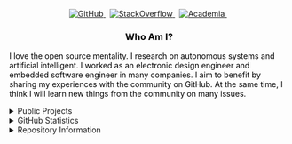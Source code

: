[comment]: # "####################################################################"
[comment]: # "Social Networks"
[comment]: # "In this section, different social media links will be shared to"
[comment]: # "interact with the community. The order of the icons from left to"
[comment]: # "right is below:"
[comment]: # "1. Twitter"
[comment]: # "2. GitHub"
[comment]: # "3. HashNode"
[comment]: # "4. Reddit"
[comment]: # "5. StackOverflow"
[comment]: # "6. Kaggle"
[comment]: # "7. HackerRank"
[comment]: # "8. Academia"
[comment]: # "9. Medium"
[comment]: # "####################################################################"

<p align="center">
<!-- 
    <a href="https://twitter.com/sercansebetci" target="_blank" rel="nofollow">
        <img src="https://github.com/sebetci/sebetci/blob/main/images/networks/twitter.svg" alt="Twitter" width="30px" height="30px" />
    </a> &nbsp;
-->
    <a href="https://github.com/sebetci" target="_blank" rel="nofollow">
        <img src="https://github.com/sebetci/sebetci/blob/main/images/networks/github.svg" alt="GitHub" width="30px" height="30px" />
    </a> &nbsp;
<!--
    <a href="https://dev.to/@sercan" target="_blank" rel="nofollow">
        <img src="https://github.com/sebetci/sebetci/blob/main/images/networks/dev.svg" alt="Dev.To" width="30px" height="30px" />
    </a> &nbsp;
    <a href="https://hashnode.com/@sercan" target="_blank" rel="nofollow">
        <img src="https://github.com/sebetci/sebetci/blob/main/images/networks/hashnode.svg" alt="HashNode" width="30px" height="30px" />
    </a> &nbsp;
    <a href="https://www.reddit.com/user/sercansebetci" target="_blank" rel="nofollow">
        <img src="https://github.com/sebetci/sebetci/blob/main/images/networks/reddit.svg" alt="Reddit" width="30px" height="30px" />
    </a> &nbsp;
-->
    <a href="https://stackoverflow.com/users/15032688/" target="_blank" rel="nofollow">
        <img src="https://github.com/sebetci/sebetci/blob/main/images/networks/stackoverflow.svg" alt="StackOverflow" width="30px" height="30px" />
    </a> &nbsp;
<!--
    <a href="https://www.kaggle.com/sercansebetci" target="_blank" rel="nofollow">
        <img src="https://github.com/sebetci/sebetci/blob/main/images/networks/kaggle.svg" alt="Kaggle" width="30px" height="30px" />
    </a> &nbsp;
    <a href="https://www.hackerrank.com/sercansebetci" target="_blank" rel="nofollow" style="width:200%">
        <img src="https://github.com/sebetci/sebetci/blob/main/images/networks/hackerrank.svg" alt="HackerRank" width="30px" height="30px" />
    </a> &nbsp;
    <a href="https://codepen.io/sercansebetci" rel="nofollow" style="width:200%">
        <img src="https://github.com/sebetci/sebetci/blob/main/images/networks/codepen.svg" alt="CodePen" width="30px" height="30px" />
    </a> &nbsp;
-->
    <a href="https://marmara.academia.edu/sercansebetci" target="_blank" rel="nofollow" style="width:200%">
        <img src="https://github.com/sebetci/sebetci/blob/main/images/networks/academia.svg" alt="Academia" width="30px" height="30px" />
    </a> &nbsp;
<!--
    <a href="https://medium.com/@sercansebetci" target="_blank" rel="nofollow" style="width:200%">
        <img src="https://github.com/sebetci/sebetci/blob/main/images/networks/medium.svg" alt="Medium" width="30px" height="30px" />
    </a> &nbsp;
-->
</p>

[comment]: # "####################################################################"
[comment]: # "Personal Information"
[comment]: # "This partition should have the following components:"
[comment]: # "(1) Personal Education Information"
[comment]: # "(2) Personal and Global Purposes"
[comment]: # "(3) Personal and Global Goals"
[comment]: # "(4) Personal Interest"
[comment]: # "(5) Current Technology Stack"
[comment]: # "(6) Academic Manifesto"
[comment]: # "(7) Respect for Nature and Peope"
[comment]: # "(8) Good Statement of Intent"
[comment]: # "####################################################################"

<div class="header">   

<!-- Original Image Size: 208 x 58
<p align="center">
    <a href="https://stackoverflow.com/users/15032688/sercan-sebet%c3%a7i"><img src="https://stackoverflow.com/users/flair/15032688.png?theme=dark" width="166" height="46" alt="profile for Sercan Sebet&#231;i at Stack Overflow, Q&amp;A for professional and enthusiast programmers" title="profile for Sercan Sebet&#231;i at Stack Overflow, Q&amp;A for professional and enthusiast programmers"></a>
</p>
-->
    
<h3 style="color:black;" align="center">Who Am I?</h3>

<p style="color:black;">
    I love the open source mentality. I research on autonomous systems and artificial intelligent. I worked as an electronic design engineer and embedded software engineer in many companies. I aim to benefit by sharing my experiences with the community on GitHub. At the same time, I think I will learn new things from the community on many issues.
</p>
</div>

[comment]: # "####################################################################"
[comment]: # "Areas Of Interest"
[comment]: # "Technology space of interest will be listed in this section."
[comment]: # "####################################################################"

<!----------------------------------------------------------------------------------
<details>
<summary>Areas Of Interest</summary>
    <p></p>
    <ul>
        <li>Space Technologies (Robotic and Communication Subsystems)</li>
        <li>Autonomous Unmanned Control Systems (UAVs, UUV, etc.)</li>
        <li>AI Technologies (Machine Learning, Artificial Neural Networks, Fuzzy Logic, etc.)</li>
        <li>Computer Vision (Real-Time Image Processing)</li>
        <li>Mobile Application Development</li>
        <li>Full-Stack Web Development</li>
        <li>Embedded Software Development</li>
    </ul>
</details>
----------------------------------------------------------------------------------->

<!----------------------------------------------------------------------------------
[comment]: # "####################################################################"
[comment]: # "Certifications"
[comment]: # "Certificate information will be shared in this section."
[comment]: # "####################################################################"

<details>
<summary>Certifications</summary>
</details>
----------------------------------------------------------------------------------->

<!----------------------------------------------------------------------------------
[comment]: # "####################################################################"
[comment]: # "Tech Stack"
[comment]: # "The Tech Stack of interest will be shared."
[comment]: # "####################################################################"

[comment]: # "####################################################################"
[comment]: # "Programming Languages"
[comment]: # "Common programming languages will be listed in this section."
[comment]: # "####################################################################"

[comment]: # "####################################################################"
[comment]: # "Frameworks of Interest"
[comment]: # "Frameworks of interest will be shared as a list in this section."
[comment]: # "####################################################################"

<details>
    <summary>Technology Stack</summary>
</details>
----------------------------------------------------------------------------------->

[comment]: # "####################################################################"
[comment]: # "Public Projects"
[comment]: # "Project information will be shared in this section."
[comment]: # "####################################################################"

<details>
    <summary>Public Projects</summary>
    <table align="center" style="margin:0px auto;">
        <thread align="center">
            <tr border="none" align="center">
                <td><b>Projects</b></td>
                <td><b>Stars</b></td>
                <td><b>Forks</b></td>
                <td><b>Issues</b></td>
                <td><b>Pull Requests</b></td>
            </tr>
        </thread>
        <tbody>
            <tr border="none" align="center">
                <td><a href="https://github.com/sebetci"><b>sebetci</b></a></td>
                <td><img alt="Stars" src="https://img.shields.io/github/stars/sebetci/sebetci?style=flat&labelColor=343b41"/></td>
                <td><img alt="Forks" src="https://img.shields.io/github/forks/sebetci/sebetci?style=flat&labelColor=343b41"/></td>
                <td><img alt="Issues" src="https://img.shields.io/github/issues/sebetci/sebetci?style=flat&labelColor=343b41"/></td>
                <td><img alt="Pull Requests" src="https://img.shields.io/github/issues-pr/sebetci/sebetci?style=flat&labelColor=343b41"/></td>
            </tr>
            <tr border="none" align="center">
                <td><a href="https://github.com/sebetci/sebetci.github.io"><b>sebetci.github.io</b></a></td>
                <td><img alt="Stars" src="https://img.shields.io/github/stars/sebetci/sebetci.github.io?style=flate&labelColor=343b41"/></td>
                <td><img alt="Forks" src="https://img.shields.io/github/forks/sebetci/sebetci.github.io?style=flat&labelColor=343b41"/></td>
                <td><img alt="Issues" src="https://img.shields.io/github/issues/sebetci/sebetci.github.io?style=flat&labelColor=343b41"/></td>
                <td><img alt="PRs" src="https://img.shields.io/github/issues-pr/sebetci/sebetci.github.io?style=flat&labelColor=343b41"/></td>
            </tr>
            <tr border="none" align="center">
                <td><a href="https://github.com/sebetci/CodeFormatter"><b>CodeFormatter</b></a></td>
                <td><img alt="Stars" src="https://img.shields.io/github/stars/sebetci/CodeFormatter?style=flate&labelColor=343b41"/></td>
                <td><img alt="Forks" src="https://img.shields.io/github/forks/sebetci/CodeFormatter?style=flat&labelColor=343b41"/></td>
                <td><img alt="Issues" src="https://img.shields.io/github/issues/sebetci/CodeFormatter?style=flat&labelColor=343b41"/></td>
                <td><img alt="PRs" src="https://img.shields.io/github/issues-pr/sebetci/CodeFormatter?style=flat&labelColor=343b41"/></td>
            </tr>
            <tr border="none" align="center">
                <td><a href="https://github.com/sebetci/WebSocket.SocketIO.App.ChatDad"><b>WebSocket.SocketIO.App.ChatDad</b></a></td>
                <td><img alt="Stars" src="https://img.shields.io/github/stars/sebetci/WebSocket.SocketIO.App.ChatDad?style=flate&labelColor=343b41"/></td>
                <td><img alt="Forks" src="https://img.shields.io/github/forks/sebetci/WebSocket.SocketIO.App.ChatDad?style=flat&labelColor=343b41"/></td>
                <td><img alt="Issues" src="https://img.shields.io/github/issues/sebetci/WebSocket.SocketIO.App.ChatDad?style=flat&labelColor=343b41"/></td>
                <td><img alt="PRs" src="https://img.shields.io/github/issues-pr/sebetci/WebSocket.SocketIO.App.ChatDad?style=flat&labelColor=343b41"/></td>
            </tr>
            <tr border="none" align="center">
                <td><a href="https://github.com/sebetci/WebSocket.SocketIO.App.LiveBalls"><b>WebSocket.SocketIO.App.LiveBalls</b></a></td>
                <td><img alt="Stars" src="https://img.shields.io/github/stars/sebetci/WebSocket.SocketIO.App.LiveBalls?style=flate&labelColor=343b41"/></td>
                <td><img alt="Forks" src="https://img.shields.io/github/forks/sebetci/WebSocket.SocketIO.App.LiveBalls?style=flat&labelColor=343b41"/></td>
                <td><img alt="Issues" src="https://img.shields.io/github/issues/sebetci/WebSocket.SocketIO.App.LiveBalls?style=flat&labelColor=343b41"/></td>
                <td><img alt="PRs" src="https://img.shields.io/github/issues-pr/sebetci/WebSocket.SocketIO.App.LiveBalls?style=flat&labelColor=343b41"/></td>
            </tr>
            <tr border="none" align="center">
                <td><a href="https://github.com/sebetci/Node.js-Docs"><b>Node.js-Docs</b></a></td>
                <td><img alt="Stars" src="https://img.shields.io/github/stars/sebetci/Node.js-Docs?style=flate&labelColor=343b41"/></td>
                <td><img alt="Forks" src="https://img.shields.io/github/forks/sebetci/Node.js-Docs?style=flat&labelColor=343b41"/></td>
                <td><img alt="Issues" src="https://img.shields.io/github/issues/sebetci/Node.js-Docs?style=flat&labelColor=343b41"/></td>
                <td><img alt="PRs" src="https://img.shields.io/github/issues-pr/sebetci/Node.js-Docs?style=flat&labelColor=343b41"/></td>
            </tr>
            <tr border="none" align="center">
                <td><a href="https://github.com/sebetci/WebSocket.SocketIO"><b>WebSocket.SocketIO</b></a></td>
                <td><img alt="Stars" src="https://img.shields.io/github/stars/sebetci/WebSocket.SocketIO?style=flate&labelColor=343b41"/></td>
                <td><img alt="Forks" src="https://img.shields.io/github/forks/sebetci/WebSocket.SocketIO?style=flat&labelColor=343b41"/></td>
                <td><img alt="Issues" src="https://img.shields.io/github/issues/sebetci/WebSocket.SocketIO?style=flat&labelColor=343b41"/></td>
                <td><img alt="PRs" src="https://img.shields.io/github/issues-pr/sebetci/WebSocket.SocketIO?style=flat&labelColor=343b41"/></td>
            </tr>
            <tr border="none" align="center">
                <td><a href="https://github.com/sebetci/QT-WIDGET-FUNDAMENTALS"><b>QT-WIDGET-FUNDAMENTALS</b></a></td>
                <td><img alt="Stars" src="https://img.shields.io/github/stars/sebetci/QT-WIDGET-FUNDAMENTALS?style=flate&labelColor=343b41"/></td>
                <td><img alt="Forks" src="https://img.shields.io/github/forks/sebetci/QT-WIDGET-FUNDAMENTALS?style=flat&labelColor=343b41"/></td>
                <td><img alt="Issues" src="https://img.shields.io/github/issues/sebetci/QT-WIDGET-FUNDAMENTALS?style=flat&labelColor=343b41"/></td>
                <td><img alt="PRs" src="https://img.shields.io/github/issues-pr/sebetci/QT-WIDGET-FUNDAMENTALS?style=flat&labelColor=343b41"/></td>
            </tr>
            <tr border="none" align="center">
                <td><a href="https://github.com/sebetci/C-Fundamentals"><b>C-Fundamentals</b></a></td>
                <td><img alt="Stars" src="https://img.shields.io/github/stars/sebetci/C-Fundamentals?style=flate&labelColor=343b41"/></td>
                <td><img alt="Forks" src="https://img.shields.io/github/forks/sebetci/C-Fundamentals?style=flat&labelColor=343b41"/></td>
                <td><img alt="Issues" src="https://img.shields.io/github/issues/sebetci/C-Fundamentals?style=flat&labelColor=343b41"/></td>
                <td><img alt="PRs" src="https://img.shields.io/github/issues-pr/sebetci/C-Fundamentals?style=flat&labelColor=343b41"/></td>
            </tr>
            <tr border="none" align="center">
                <td><a href="https://github.com/sebetci/ExpressMovieRestAPI"><b>ExpressMovieRestAPI</b></a></td>
                <td><img alt="Stars" src="https://img.shields.io/github/stars/sebetci/ExpressMovieRestAPI?style=flate&labelColor=343b41"/></td>
                <td><img alt="Forks" src="https://img.shields.io/github/forks/sebetci/ExpressMovieRestAPI?style=flat&labelColor=343b41"/></td>
                <td><img alt="Issues" src="https://img.shields.io/github/issues/sebetci/ExpressMovieRestAPI?style=flat&labelColor=343b41"/></td>
                <td><img alt="PRs" src="https://img.shields.io/github/issues-pr/sebetci/ExpressMovieRestAPI?style=flat&labelColor=343b41"/></td>
            </tr>
            <tr border="none" align="center">
                <td><a href="https://github.com/sebetci/JavaScript-Apps"><b>JavaScript-Apps</b></a></td>
                <td><img alt="Stars" src="https://img.shields.io/github/stars/sebetci/JavaScript-Apps?style=flate&labelColor=343b41"/></td>
                <td><img alt="Forks" src="https://img.shields.io/github/forks/sebetci/JavaScript-Apps?style=flat&labelColor=343b41"/></td>
                <td><img alt="Issues" src="https://img.shields.io/github/issues/sebetci/JavaScript-Apps?style=flat&labelColor=343b41"/></td>
                <td><img alt="PRs" src="https://img.shields.io/github/issues-pr/sebetci/JavaScript-Apps?style=flat&labelColor=343b41"/></td>
            </tr>
            <tr border="none" align="center">
                <td><a href="https://github.com/sebetci/JavaScript-Fundamentals"><b>JavaScript-Fundamentals</b></a></td>
                <td><img alt="Stars" src="https://img.shields.io/github/stars/sebetci/JavaScript-Fundamentals?style=flate&labelColor=343b41"/></td>
                <td><img alt="Forks" src="https://img.shields.io/github/forks/sebetci/JavaScript-Fundamentals?style=flat&labelColor=343b41"/></td>
                <td><img alt="Issues" src="https://img.shields.io/github/issues/sebetci/JavaScript-Fundamentals?style=flat&labelColor=343b41"/></td>
                <td><img alt="PRs" src="https://img.shields.io/github/issues-pr/sebetci/JavaScript-Fundamentals?style=flat&labelColor=343b41"/></td>
            </tr>
            <tr border="none" align="center">
                <td><a href="https://github.com/sebetci/ADO.NET"><b>ADO.NET</b></a></td>
                <td><img alt="Stars" src="https://img.shields.io/github/stars/sebetci/ADO.NET?style=flate&labelColor=343b41"/></td>
                <td><img alt="Forks" src="https://img.shields.io/github/forks/sebetci/ADO.NET?style=flat&labelColor=343b41"/></td>
                <td><img alt="Issues" src="https://img.shields.io/github/issues/sebetci/ADO.NET?style=flat&labelColor=343b41"/></td>
                <td><img alt="PRs" src="https://img.shields.io/github/issues-pr/sebetci/ADO.NET?style=flat&labelColor=343b41"/></td>
            </tr>
            <tr border="none" align="center">
                <td><a href="https://github.com/sebetci/QML-Fundamentals"><b>QML-Fundamentals</b></a></td>
                <td><img alt="Stars" src="https://img.shields.io/github/stars/sebetci/QML-Fundamentals?style=flate&labelColor=343b41"/></td>
                <td><img alt="Forks" src="https://img.shields.io/github/forks/sebetci/QML-Fundamentals?style=flat&labelColor=343b41"/></td>
                <td><img alt="Issues" src="https://img.shields.io/github/issues/sebetci/QML-Fundamentals?style=flat&labelColor=343b41"/></td>
                <td><img alt="PRs" src="https://img.shields.io/github/issues-pr/sebetci/QML-Fundamentals?style=flat&labelColor=343b41"/></td>
            </tr>
            <tr border="none" align="center">
                <td><a href="https://github.com/sebetci/Core"><b>Core</b></a></td>
                <td><img alt="Stars" src="https://img.shields.io/github/stars/sebetci/Core?style=flate&labelColor=343b41"/></td>
                <td><img alt="Forks" src="https://img.shields.io/github/forks/sebetci/Core?style=flat&labelColor=343b41"/></td>
                <td><img alt="Issues" src="https://img.shields.io/github/issues/sebetci/Core?style=flat&labelColor=343b41"/></td>
                <td><img alt="PRs" src="https://img.shields.io/github/issues-pr/sebetci/Core?style=flat&labelColor=343b41"/></td>
            </tr>
            <tr border="none" align="center">
                <td><a href="https://github.com/sebetci/Batch-Script-Fundamentals"><b>Batch-Script-Fundamentals</b></a></td>
                <td><img alt="Stars" src="https://img.shields.io/github/stars/sebetci/Batch-Script-Fundamentals?style=flate&labelColor=343b41"/></td>
                <td><img alt="Forks" src="https://img.shields.io/github/forks/sebetci/Batch-Script-Fundamentals?style=flat&labelColor=343b41"/></td>
                <td><img alt="Issues" src="https://img.shields.io/github/issues/sebetci/Batch-Script-Fundamentals?style=flat&labelColor=343b41"/></td>
                <td><img alt="PRs" src="https://img.shields.io/github/issues-pr/sebetci/Batch-Script-Fundamentals?style=flat&labelColor=343b41"/></td>
            </tr>
            <tr border="none" align="center">
                <td><a href="https://github.com/sebetci/jQuery-Fundamentals"><b>jQuery-Fundamentals</b></a></td>
                <td><img alt="Stars" src="https://img.shields.io/github/stars/sebetci/jQuery-Fundamentals?style=flate&labelColor=343b41"/></td>
                <td><img alt="Forks" src="https://img.shields.io/github/forks/sebetci/jQuery-Fundamentals?style=flat&labelColor=343b41"/></td>
                <td><img alt="Issues" src="https://img.shields.io/github/issues/sebetci/jQuery-Fundamentals?style=flat&labelColor=343b41"/></td>
                <td><img alt="PRs" src="https://img.shields.io/github/issues-pr/sebetci/jQuery-Fundamentals?style=flat&labelColor=343b41"/></td>
            </tr>
            <tr border="none" align="center">
                <td><a href="https://github.com/sebetci/CSharp-Fundamentals"><b>CSharp-Fundamentals</b></a></td>
                <td><img alt="Stars" src="https://img.shields.io/github/stars/sebetci/CSharp-Fundamentals?style=flate&labelColor=343b41"/></td>
                <td><img alt="Forks" src="https://img.shields.io/github/forks/sebetci/CSharp-Fundamentals?style=flat&labelColor=343b41"/></td>
                <td><img alt="Issues" src="https://img.shields.io/github/issues/sebetci/CSharp-Fundamentals?style=flat&labelColor=343b41"/></td>
                <td><img alt="PRs" src="https://img.shields.io/github/issues-pr/sebetci/CSharp-Fundamentals?style=flat&labelColor=343b41"/></td>
            </tr>
            <tr border="none" align="center">
                <td><a href="https://github.com/sebetci/CleanCode-Apps"><b>CleanCode-Apps</b></a></td>
                <td><img alt="Stars" src="https://img.shields.io/github/stars/sebetci/CleanCode-Apps?style=flate&labelColor=343b41"/></td>
                <td><img alt="Forks" src="https://img.shields.io/github/forks/sebetci/CleanCode-Apps?style=flat&labelColor=343b41"/></td>
                <td><img alt="Issues" src="https://img.shields.io/github/issues/sebetci/CleanCode-Apps?style=flat&labelColor=343b41"/></td>
                <td><img alt="PRs" src="https://img.shields.io/github/issues-pr/sebetci/CleanCode-Apps?style=flat&labelColor=343b41"/></td>
            </tr>
            <tr border="none" align="center">
                <td><a href="https://github.com/sebetci/Entity-Framework"><b>Entity-Framework</b></a></td>
                <td><img alt="Stars" src="https://img.shields.io/github/stars/sebetci/Entity-Framework?style=flate&labelColor=343b41"/></td>
                <td><img alt="Forks" src="https://img.shields.io/github/forks/sebetci/Entity-Framework?style=flat&labelColor=343b41"/></td>
                <td><img alt="Issues" src="https://img.shields.io/github/issues/sebetci/Entity-Framework?style=flat&labelColor=343b41"/></td>
                <td><img alt="PRs" src="https://img.shields.io/github/issues-pr/sebetci/Entity-Framework?style=flat&labelColor=343b41"/></td>
            </tr>
            <tr border="none" align="center">
                <td><a href="https://github.com/sebetci/CleanCode-Docs"><b>CleanCode-Docs</b></a></td>
                <td><img alt="Stars" src="https://img.shields.io/github/stars/sebetci/CleanCode-Docs?style=flate&labelColor=343b41"/></td>
                <td><img alt="Forks" src="https://img.shields.io/github/forks/sebetci/CleanCode-Docs?style=flat&labelColor=343b41"/></td>
                <td><img alt="Issues" src="https://img.shields.io/github/issues/sebetci/CleanCode-Docs?style=flat&labelColor=343b41"/></td>
                <td><img alt="PRs" src="https://img.shields.io/github/issues-pr/sebetci/CleanCode-Docs?style=flat&labelColor=343b41"/></td>
            </tr>
            <tr border="none" align="center">
                <td><a href="https://github.com/sebetci/MVC"><b>MVC</b></a></td>
                <td><img alt="Stars" src="https://img.shields.io/github/stars/sebetci/MVC?style=flate&labelColor=343b41"/></td>
                <td><img alt="Forks" src="https://img.shields.io/github/forks/sebetci/MVC?style=flat&labelColor=343b41"/></td>
                <td><img alt="Issues" src="https://img.shields.io/github/issues/sebetci/MVC?style=flat&labelColor=343b41"/></td>
                <td><img alt="PRs" src="https://img.shields.io/github/issues-pr/sebetci/MVC?style=flat&labelColor=343b41"/></td>
            </tr>
            <tr border="none" align="center">
                <td><a href="https://github.com/sebetci/CPP-Fundamentals"><b>CPP-Fundamentals</b></a></td>
                <td><img alt="Stars" src="https://img.shields.io/github/stars/sebetci/CPP-Fundamentals?style=flate&labelColor=343b41"/></td>
                <td><img alt="Forks" src="https://img.shields.io/github/forks/sebetci/CPP-Fundamentals?style=flat&labelColor=343b41"/></td>
                <td><img alt="Issues" src="https://img.shields.io/github/issues/sebetci/CPP-Fundamentals?style=flat&labelColor=343b41"/></td>
                <td><img alt="PRs" src="https://img.shields.io/github/issues-pr/sebetci/CPP-Fundamentals?style=flat&labelColor=343b41"/></td>
            </tr>
            <tr border="none" align="center">
                <td><a href="https://github.com/sebetci/Node.js-Apps"><b>Node.js-Apps</b></a></td>
                <td><img alt="Stars" src="https://img.shields.io/github/stars/sebetci/Node.js-Apps?style=flate&labelColor=343b41"/></td>
                <td><img alt="Forks" src="https://img.shields.io/github/forks/sebetci/Node.js-Apps?style=flat&labelColor=343b41"/></td>
                <td><img alt="Issues" src="https://img.shields.io/github/issues/sebetci/Node.js-Apps?style=flat&labelColor=343b41"/></td>
                <td><img alt="PRs" src="https://img.shields.io/github/issues-pr/sebetci/Node.js-Apps?style=flat&labelColor=343b41"/></td>
            </tr>
            <tr border="none" align="center">
                <td><a href="https://github.com/sebetci/ASP.NET"><b>ASP.NET</b></a></td>
                <td><img alt="Stars" src="https://img.shields.io/github/stars/sebetci/ASP.NET?style=flate&labelColor=343b41"/></td>
                <td><img alt="Forks" src="https://img.shields.io/github/forks/sebetci/ASP.NET?style=flat&labelColor=343b41"/></td>
                <td><img alt="Issues" src="https://img.shields.io/github/issues/sebetci/ASP.NET?style=flat&labelColor=343b41"/></td>
                <td><img alt="PRs" src="https://img.shields.io/github/issues-pr/sebetci/ASP.NET?style=flat&labelColor=343b41"/></td>
            </tr>
            <tr border="none" align="center">
                <td><a href="https://github.com/sebetci/jQuery-Apps"><b>jQuery-Apps</b></a></td>
                <td><img alt="Stars" src="https://img.shields.io/github/stars/sebetci/jQuery-Apps?style=flate&labelColor=343b41"/></td>
                <td><img alt="Forks" src="https://img.shields.io/github/forks/sebetci/jQuery-Apps?style=flat&labelColor=343b41"/></td>
                <td><img alt="Issues" src="https://img.shields.io/github/issues/sebetci/jQuery-Apps?style=flat&labelColor=343b41"/></td>
                <td><img alt="PRs" src="https://img.shields.io/github/issues-pr/sebetci/jQuery-Apps?style=flat&labelColor=343b41"/></td>
            </tr>
            <tr border="none" align="center">
                <td><a href="https://github.com/sebetci/Windows-Forms"><b>Windows-Forms</b></a></td>
                <td><img alt="Stars" src="https://img.shields.io/github/stars/sebetci/Windows-Forms?style=flate&labelColor=343b41"/></td>
                <td><img alt="Forks" src="https://img.shields.io/github/forks/sebetci/Windows-Forms?style=flat&labelColor=343b41"/></td>
                <td><img alt="Issues" src="https://img.shields.io/github/issues/sebetci/Windows-Forms?style=flat&labelColor=343b41"/></td>
                <td><img alt="PRs" src="https://img.shields.io/github/issues-pr/sebetci/Windows-Forms?style=flat&labelColor=343b41"/></td>
            </tr>
            <tr border="none" align="center">
                <td><a href="https://github.com/sebetci/HMI.TCP.CLIENT"><b>HMI.TCP.CLIENT</b></a></td>
                <td><img alt="Stars" src="https://img.shields.io/github/stars/sebetci/HMI.TCP.CLIENT?style=flate&labelColor=343b41"/></td>
                <td><img alt="Forks" src="https://img.shields.io/github/forks/sebetci/HMI.TCP.CLIENT?style=flat&labelColor=343b41"/></td>
                <td><img alt="Issues" src="https://img.shields.io/github/issues/sebetci/HMI.TCP.CLIENT?style=flat&labelColor=343b41"/></td>
                <td><img alt="PRs" src="https://img.shields.io/github/issues-pr/sebetci/HMI.TCP.CLIENT?style=flat&labelColor=343b41"/></td>
            </tr>
            <tr border="none" align="center">
                <td><a href="https://github.com/sebetci/HMI.TCP.SERVER"><b>HMI.TCP.SERVER</b></a></td>
                <td><img alt="Stars" src="https://img.shields.io/github/stars/sebetci/HMI.TCP.SERVER?style=flate&labelColor=343b41"/></td>
                <td><img alt="Forks" src="https://img.shields.io/github/forks/sebetci/HMI.TCP.SERVER?style=flat&labelColor=343b41"/></td>
                <td><img alt="Issues" src="https://img.shields.io/github/issues/sebetci/HMI.TCP.SERVER?style=flat&labelColor=343b41"/></td>
                <td><img alt="PRs" src="https://img.shields.io/github/issues-pr/sebetci/HMI.TCP.SERVER?style=flat&labelColor=343b41"/></td>
            </tr>
            <tr border="none" align="center">
                <td><a href="https://github.com/sebetci/Node-Apps"><b>Node-Apps</b></a></td>
                <td><img alt="Stars" src="https://img.shields.io/github/stars/sebetci/Node-Apps?style=flate&labelColor=343b41"/></td>
                <td><img alt="Forks" src="https://img.shields.io/github/forks/sebetci/Node-Apps?style=flat&labelColor=343b41"/></td>
                <td><img alt="Issues" src="https://img.shields.io/github/issues/sebetci/Node-Apps?style=flat&labelColor=343b41"/></td>
                <td><img alt="PRs" src="https://img.shields.io/github/issues-pr/sebetci/Node-Apps?style=flat&labelColor=343b41"/></td>
            </tr>
            <tr border="none" align="center">
                <td><a href="https://github.com/sebetci/Android-Apps"><b>Android-Apps</b></a></td>
                <td><img alt="Stars" src="https://img.shields.io/github/stars/sebetci/Android-Apps?style=flate&labelColor=343b41"/></td>
                <td><img alt="Forks" src="https://img.shields.io/github/forks/sebetci/Android-Apps?style=flat&labelColor=343b41"/></td>
                <td><img alt="Issues" src="https://img.shields.io/github/issues/sebetci/Android-Apps?style=flat&labelColor=343b41"/></td>
                <td><img alt="PRs" src="https://img.shields.io/github/issues-pr/sebetci/Android-Apps?style=flat&labelColor=343b41"/></td>
            </tr>
            <tr border="none" align="center">
                <td><a href="https://github.com/sebetci/SHW-MCS"><b>SHW-MCS</b></a></td>
                <td><img alt="Stars" src="https://img.shields.io/github/stars/sebetci/SHW-MCS?style=flate&labelColor=343b41"/></td>
                <td><img alt="Forks" src="https://img.shields.io/github/forks/sebetci/SHW-MCS?style=flat&labelColor=343b41"/></td>
                <td><img alt="Issues" src="https://img.shields.io/github/issues/sebetci/SHW-MCS?style=flat&labelColor=343b41"/></td>
                <td><img alt="PRs" src="https://img.shields.io/github/issues-pr/sebetci/SHW-MCS?style=flat&labelColor=343b41"/></td>
            </tr>
            <tr border="none" align="center">
                <td><a href="https://github.com/sebetci/CSharp-Docs"><b>CSharp-Docs</b></a></td>
                <td><img alt="Stars" src="https://img.shields.io/github/stars/sebetci/CSharp-Docs?style=flate&labelColor=343b41"/></td>
                <td><img alt="Forks" src="https://img.shields.io/github/forks/sebetci/CSharp-Docs?style=flat&labelColor=343b41"/></td>
                <td><img alt="Issues" src="https://img.shields.io/github/issues/sebetci/CSharp-Docs?style=flat&labelColor=343b41"/></td>
                <td><img alt="PRs" src="https://img.shields.io/github/issues-pr/sebetci/CSharp-Docs?style=flat&labelColor=343b41"/></td>
            </tr>
            <tr border="none" align="center">
                <td><a href="https://github.com/sebetci/Java-Docs"><b>Java-Docs</b></a></td>
                <td><img alt="Stars" src="https://img.shields.io/github/stars/sebetci/Java-Docs?style=flate&labelColor=343b41"/></td>
                <td><img alt="Forks" src="https://img.shields.io/github/forks/sebetci/Java-Docs?style=flat&labelColor=343b41"/></td>
                <td><img alt="Issues" src="https://img.shields.io/github/issues/sebetci/Java-Docs?style=flat&labelColor=343b41"/></td>
                <td><img alt="PRs" src="https://img.shields.io/github/issues-pr/sebetci/Java-Docs?style=flat&labelColor=343b41"/></td>
            </tr>
            <tr border="none" align="center">
                <td><a href="https://github.com/sebetci/Java-Fundamentals"><b>Java-Fundamentals</b></a></td>
                <td><img alt="Stars" src="https://img.shields.io/github/stars/sebetci/Java-Fundamentals?style=flate&labelColor=343b41"/></td>
                <td><img alt="Forks" src="https://img.shields.io/github/forks/sebetci/Java-Fundamentals?style=flat&labelColor=343b41"/></td>
                <td><img alt="Issues" src="https://img.shields.io/github/issues/sebetci/Java-Fundamentals?style=flat&labelColor=343b41"/></td>
                <td><img alt="PRs" src="https://img.shields.io/github/issues-pr/sebetci/Java-Fundamentals?style=flat&labelColor=343b41"/></td>
            </tr>
            <tr border="none" align="center">
                <td><a href="https://github.com/sebetci/Angular-Docs"><b>Angular-Docs</b></a></td>
                <td><img alt="Stars" src="https://img.shields.io/github/stars/sebetci/Angular-Docs?style=flate&labelColor=343b41"/></td>
                <td><img alt="Forks" src="https://img.shields.io/github/forks/sebetci/Angular-Docs?style=flat&labelColor=343b41"/></td>
                <td><img alt="Issues" src="https://img.shields.io/github/issues/sebetci/Angular-Docs?style=flat&labelColor=343b41"/></td>
                <td><img alt="PRs" src="https://img.shields.io/github/issues-pr/sebetci/Angular-Docs?style=flat&labelColor=343b41"/></td>
            </tr>
            <tr border="none" align="center">
                <td><a href="https://github.com/sebetci/NET-Docs"><b>NET-Docs</b></a></td>
                <td><img alt="Stars" src="https://img.shields.io/github/stars/sebetci/NET-Docs?style=flate&labelColor=343b41"/></td>
                <td><img alt="Forks" src="https://img.shields.io/github/forks/sebetci/NET-Docs?style=flat&labelColor=343b41"/></td>
                <td><img alt="Issues" src="https://img.shields.io/github/issues/sebetci/NET-Docs?style=flat&labelColor=343b41"/></td>
                <td><img alt="PRs" src="https://img.shields.io/github/issues-pr/sebetci/NET-Docs?style=flat&labelColor=343b41"/></td>
            </tr>
        </tbody>
    </table>
</details>

[comment]: # "####################################################################"
[comment]: # "GitHub Statistics"
[comment]: # "GitHub Stats will be shared in this section."
[comment]: # "Metrics Source: https://metrics.lecoq.io/"
[comment]: # "Method: ../.github/workflows/animation.yaml"
[comment]: # "####################################################################"

<details>
    <summary>GitHub Statistics</summary>
    <table>
        <tbody>
            <tr>
                <th align="center">Statistics</th>
                <th align="center">Contributions</th>
            </tr>
            <td align="center">
                <img alt="" width="400" src="https://github.com/sebetci/sebetci/blob/main/github-metrics.svg">
                <img width="900" height="1" alt="">
            </td>
            <td align="center">
                <p><b>GitHub User Contributions Graph</b></p>
                <img alt="" width="400" src="https://raw.githubusercontent.com/sebetci/sebetci/output/github-contribution-grid-snake.svg">
                <img width="900" height="1" alt="">
                <br></br>
                <p><b>User Contributions</b></p>
                <a href="https://badges.pufler.dev/contributors/sebetci/sebetci?size=50&padding=5&bots=true">
                    <img src="https://badges.pufler.dev/contributors/sebetci/sebetci?size=50&padding=5&bots=true" alt="Contributing"/>
                </a>
            </td>
        </tbody>
    </table>
</details>

[comment]: # "####################################################################"
[comment]: # "Repository Information"
[comment]: # "Repository information will be checked in this section."
[comment]: # "Metrics Source: https://github.com/gaurav-nelson/github-action-markdown-link-check"
[comment]: # "Method: ../.github/workflow/markdown.yaml"
[comment]: # "Metrics Source: https://github.com/lowlighter/metrics"
[comment]: # "Method: ../.github/workflow/metrics.yaml"
[comment]: # "Metrics Source: https://github.com/divykj/wakatime-charts"
[comment]: # "Method: ../.github/workflow/wakatime.yaml"
[comment]: # "Metrics Source: https://github.com/r-lib/actions"
[comment]: # "Method: ../.github/workflow/twitter.yaml"
[comment]: # "####################################################################"

<details>
<summary>Repository Information</summary>
<p align="center">
     <a href="https://saythanks.io/to/sercansebetci@gmail.com">
        <img src="https://img.shields.io/badge/Say%20Thanks-Sercan-ffe80c.svg" alt="Say Thanks"/>
    </a>
    <a href="https://sebetci.github.io/">
        <img src="https://img.shields.io/badge/Website-live-ffe80c?style=flat" alt="Portfolio"/>
    </a>
    <a href="https://github.com/sebetci/sebetci/pulls">
        <img src="https://img.shields.io/badge/PRs-new-blueviolet.svg?style=flat" alt="PRs"/>
    </a>
    <a href="https://github.com/sebetci/sebetci">
        <img src="https://img.shields.io/badge/Made%20with-markdown-blue.svg" alt="Made With Markdown"/>
    </a>
    <a href="https://github.com/sebetci/sebetci">
        <img src="https://img.shields.io/badge/License-MIT-blue.svg" alt="License"/>
    </a>
    <a href="https://github.com/sebetci/">
        <img src="https://badgen.net/badge/Open%20Source/Yes/blue?icon=github" alt="Open Source"/>
    </a>
    <a href="https://github.com/sebetci/sebetci/actions/workflows/markdown.yaml">
        <img src="https://github.com/sebetci/sebetci/actions/workflows/markdown.yaml/badge.svg" alt="Markdown"/>
    </a>
    <a href="https://github.com/sebetci/sebetci/actions/workflows/metrics.yaml">
        <img src="https://github.com/sebetci/sebetci/actions/workflows/metrics.yaml/badge.svg?branch=main" alt="Metrics"/>
    </a>
</p>
</details>
